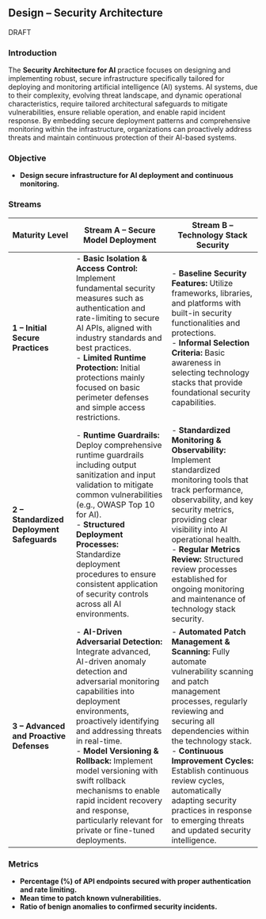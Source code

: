 ## Design – Security Architecture 
DRAFT

### Introduction

The **Security Architecture for AI** practice focuses on designing and implementing robust, secure infrastructure specifically tailored for deploying and monitoring artificial intelligence (AI) systems. AI systems, due to their complexity, evolving threat landscape, and dynamic operational characteristics, require tailored architectural safeguards to mitigate vulnerabilities, ensure reliable operation, and enable rapid incident response. By embedding secure deployment patterns and comprehensive monitoring within the infrastructure, organizations can proactively address threats and maintain continuous protection of their AI-based systems.

### Objective

- **Design secure infrastructure for AI deployment and continuous monitoring.**

### Streams

| Maturity Level | Stream A – Secure Model Deployment | Stream B – Technology Stack Security |
|----------------|-----------------------------------|-------------------------------------|
| **1 – Initial Secure Practices** | - **Basic Isolation & Access Control:** Implement fundamental security measures such as authentication and rate-limiting to secure AI APIs, aligned with industry standards and best practices.<br>- **Limited Runtime Protection:** Initial protections mainly focused on basic perimeter defenses and simple access restrictions. | - **Baseline Security Features:** Utilize frameworks, libraries, and platforms with built-in security functionalities and protections.<br>- **Informal Selection Criteria:** Basic awareness in selecting technology stacks that provide foundational security capabilities. |
| **2 – Standardized Deployment Safeguards** | - **Runtime Guardrails:** Deploy comprehensive runtime guardrails including output sanitization and input validation to mitigate common vulnerabilities (e.g., OWASP Top 10 for AI).<br>- **Structured Deployment Processes:** Standardize deployment procedures to ensure consistent application of security controls across all AI environments. | - **Standardized Monitoring & Observability:** Implement standardized monitoring tools that track performance, observability, and key security metrics, providing clear visibility into AI operational health.<br>- **Regular Metrics Review:** Structured review processes established for ongoing monitoring and maintenance of technology stack security. |
| **3 – Advanced and Proactive Defenses** | - **AI-Driven Adversarial Detection:** Integrate advanced, AI-driven anomaly detection and adversarial monitoring capabilities into deployment environments, proactively identifying and addressing threats in real-time.<br>- **Model Versioning & Rollback:** Implement model versioning with swift rollback mechanisms to enable rapid incident recovery and response, particularly relevant for private or fine-tuned deployments. | - **Automated Patch Management & Scanning:** Fully automate vulnerability scanning and patch management processes, regularly reviewing and securing all dependencies within the technology stack.<br>- **Continuous Improvement Cycles:** Establish continuous review cycles, automatically adapting security practices in response to emerging threats and updated security intelligence. |

### Metrics

- **Percentage (%) of API endpoints secured with proper authentication and rate limiting.**
- **Mean time to patch known vulnerabilities.**
- **Ratio of benign anomalies to confirmed security incidents.**
